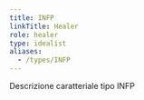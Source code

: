 ```yaml
---
title: INFP
linkTitle: Healer
role: healer
type: idealist
aliases:
  - /types/INFP
---
```

Descrizione caratteriale tipo INFP